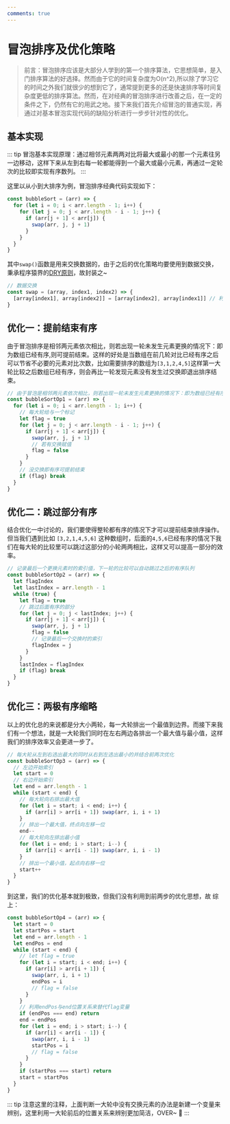 ```yaml
---
comments: true
---
```


# 冒泡排序及优化策略

>前言：冒泡排序应该是大部分人学到的第一个排序算法，它思想简单，是入门排序算法的好选择。然而由于它的时间复杂度为O(n^2),所以除了学习它的时间之外我们就很少的想到它了，通常提到更多的还是快速排序等时间复杂度更低的排序算法。然而，在对经典的冒泡排序进行改善之后，在一定的条件之下，仍然有它的用武之地。接下来我们首先介绍冒泡的普通实现，再通过对基本冒泡实现代码的缺陷分析进行一步步针对性的优化。

## 基本实现
::: tip
冒泡基本实现原理：通过相邻元素两两对比将最大或最小的那一个元素往另一边移动，这样下来从左到右每一轮都能得到一个最大或最小元素，再通过一定轮次的比较即实现有序数列。
:::

这里以从小到大排序为例，冒泡排序经典代码实现如下：
```js
const bubbleSort = (arr) => {
  for (let i = 0; i < arr.length - 1; i++) {
    for (let j = 0; j < arr.length - i - 1; j++) {
      if (arr[j + 1] < arr[j]) {
        swap(arr, j, j + 1)
      }
    }
  }
}
```
其中`swap()`函数是用来交换数据的，由于之后的优化策略均要使用到数据交换，秉承程序猿界的[DRY原则](https://www.jianshu.com/p/d8767e412e04)，故封装之~
```js
// 数据交换
const swap = (array, index1, index2) => {
  [array[index1], array[index2]] = [array[index2], array[index1]] // 利用解构
}
```

## 优化一：提前结束有序
由于冒泡排序是相邻两元素依次相比，则若出现一轮未发生元素更换的情况下：即为数组已经有序,则可提前结束。这样的好处是当数组在前几轮对比已经有序之后可以节省不必要的元素对比次数，比如需要排序的数组为`[3,1,2,4,5]`这样第一大轮比较之后数组已经有序，则会再比一轮发现元素没有发生过交换即退出排序结束。

```js
// 由于冒泡是相邻两元素依次相比，则若出现一轮未发生元素更换的情况下：即为数组已经有序,则可提前结束
const bubbleSortOp1 = (arr) => {
  for (let i = 0; i < arr.length - 1; i++) {
    // 每大轮给与一个标记
    let flag = true
    for (let j = 0; j < arr.length - i - 1; j++) {
      if (arr[j + 1] < arr[j]) {
        swap(arr, j, j + 1)
        // 若有交换赋值
        flag = false
      }
    }
    // 没交换即有序可提前结束
    if (flag) break
  }
}
```
## 优化二：跳过部分有序
结合优化一中讨论的，我们要使得整轮都有序的情况下才可以提前结束排序操作。但当我们遇到比如 `[3,2,1,4,5,6]` 这种数组时，后面的`4,5,6`已经有序的情况下我们在每大轮的比较里可以跳过这部分的小轮两两相比，这样又可以提高一部分的效率。
```js
// 记录最后一个更换元素时的索引值，下一轮的比较可以自动跳过之后的有序队列
const bubbleSortOp2 = (arr) => {
  let flagIndex
  let lastIndex = arr.length - 1
  while (true) {
    let flag = true
    // 跳过后面有序的部分
    for (let j = 0; j < lastIndex; j++) {
      if (arr[j + 1] < arr[j]) {
        swap(arr, j, j + 1)
        flag = false
        // 记录最后一个交换时的索引
        flagIndex = j
      }
    }
    lastIndex = flagIndex
    if (flag) break
  }
}
```
## 优化三：两极有序缩略
以上的优化总的来说都是分大小两轮，每一大轮排出一个最值到边界。而接下来我们有一个想法，就是一大轮我们同时在左右两边各排出一个最大值与最小值，这样我们的排序效率又会更进一步了。
```js
// 每大轮从左到右选出最大的同时从右到左选出最小的并结合前两次优化
const bubbleSortOp3 = (arr) => {
  // 左边开始索引
  let start = 0
  // 右边开始索引
  let end = arr.length - 1
  while (start < end) {
    // 每大轮向右排出最大值
    for (let i = start; i < end; i++) {
      if (arr[i] > arr[i + 1]) swap(arr, i, i + 1)
    }
    // 排出一个最大值，终点向左移一位
    end--
    // 每大轮向左排出最小值
    for (let i = end; i > start; i--) {
      if (arr[i] < arr[i - 1]) swap(arr, i, i - 1)
    }
    // 排出一个最小值，起点向右移一位
    start++
  }
}
```
到这里，我们的优化基本就到极致，但我们没有利用到前两步的优化思想，故 综上：
```js
const bubbleSortOp4 = (arr) => {
  let start = 0
  let startPos = start
  let end = arr.length - 1
  let endPos = end
  while (start < end) {
    // let flag = true
    for (let i = start; i < end; i++) {
      if (arr[i] > arr[i + 1]) {
        swap(arr, i, i + 1)
        endPos = i
        // flag = false
      }
    }
    // 利用endPos与end位置关系来替代flag变量
    if (endPos === end) return
    end = endPos
    for (let i = end; i > start; i--) {
      if (arr[i] < arr[i - 1]) {
        swap(arr, i, i - 1)
        startPos = i
        // flag = false
      }
    }
    if (startPos === start) return
    start = startPos
  }
}
```
::: tip
注意这里的注释，上面判断一大轮中没有交换元素的办法是新建一个变量来辨别，这里利用一大轮前后的位置关系来辨别更加简洁，OVER~ :100: 
:::
